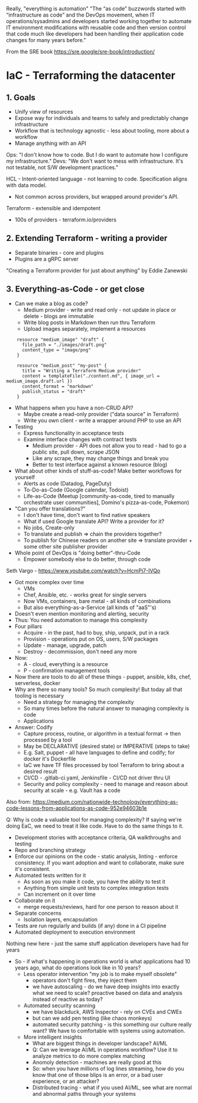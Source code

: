 Really, "everything is automation"
"The “as code” buzzwords started with “infrastructure as code” and the DevOps movement, when IT operations/sysadmins and developers started working together to automate IT environment modifications with reusable code and then version control that code much like developers had been handling their application code changes for many years before."

From the SRE book https://sre.google/sre-book/introduction/

# IaC - Terraforming the datacenter

## 1. Goals
- Unify view of resources
- Expose way for individuals and teams to safely and predictably change infrastructure
- Workflow that is technology agnostic - less about tooling, more about a workflow
- Manage anything with an API

Ops: "I don't know how to code. But I do want to automate how I configure my infrastructure."
Devs: "We don't want to mess with infrastructure. It's not testable, not S/W development practices."

HCL - Intent-oriented language - not learning to code. Specification aligns with data model.
- Not common across providers, but wrapped around provider's API.

Terraform - extensible and idempotent
- 100s of providers - terraform.io/providers

## 2. Extending Terraform - writing a provider
- Separate binaries - core and plugins
- Plugins are a gRPC server

"Creating a Terraform provider for just about anything" by Eddie Zanewski

## 3. Everything-as-Code - or get close

- Can we make a blog as code?
  - Medium provider - write and read only - not update in place or delete - blogs are immutable
  - Write blog posts in Markdown then run thru Terraform
  - Upload images separately, implement a resources

```
    resource "medium_image" "draft" {
	  file_path = "./images/draft.png"
	  content_type = "image/png"
	}
	
    resource "medium_post" "my-post" {
	  title = "Writing a Terraform Medium provider"
	  content = templateFile("./content.md", { image_url = medium_image.draft.url })
	  content_format = "markdown"
	  publish_status = "draft"
	}
```
- What happens when you have a non-CRUD API?
  - Maybe create a read-only provider ("data source" in Terraform)
  - Write you own client - write a wrapper around PHP to use an API
- Testing
  - Express functionality in acceptance tests
  - Examine interface changes with contract tests 
    - Medium provider - API does not allow you to read - had to go a public site, pull down, scrape JSON
	- Like any scrape, they may change things and break you
    - Better to test interface against a known resource (blog)
- What about other kinds of stuff-as-code? Make better workflows for yourself
  - Alerts as code (Datadog, PageDuty)
  - To-Do-as-Code (Google calendar, Todoist)
  - Life-as-Code (Meetup [community-as-code, tired to manually orchestrate user communities], Domino's pizza-as-code, Pokemon)
- "Can you offer translations?"
  - I don't have time, don't want to find native speakers
  - What if used Google translate API? Write a provider for it?
  - No jobs, Create-only
  - To translate and publish => chain the providers together?
  - To publish for Chinese readers on another site => translate provider + some other site publisher provider
- Whole point of DevOps is "doing better"-thru-Code
  - Empower somebody else to do better, through code

Seth Vargo - https://www.youtube.com/watch?v=HcmPi7-IVQo

- Got more complex over time
  - VMs
  - Chef, Ansible, etc. - works great for single servers
  - Now VMs, containers, bare metal - all kinds of combinations
  - But also everything-as-a-Service (all kinds of "aaS"'s)
- Doesn't even mention monitoring and alerting, security
- Thus: You need automation to manage this complexity
- Four pillars
  - Acquire - in the past, had to buy, ship, unpack, put in a rack
  - Provision - operations put on OS, users, S/W packages
  - Update - manage, upgrade, patch
  - Destroy - decommission, don't need any more
- Now: 
  - A - cloud, everything is a resource
  - P - confirmation management tools
- Now there are tools to do all of these things - puppet, ansible, k8s, chef, serverless, docker
- Why are there so many tools? So much complexity! But today all that tooling is necessary
  - Need a strategy for managing the complexity
  - So many times before the natural answer to managing complexity is code
  - Applications
- Answer: Codify
  - Capture process, routine, or algorithm in a textual format -> then processed by a tool
  - May be DECLARATIVE (desired state) or IMPERATIVE (steps to take)
  - E.g. Salt, puppet - all have languages to define and codify; for docker it's Dockerfile
  - IaC we have TF files processed by tool Terraform to bring about a desired result
  - CI/CD - .gitlab-ci.yaml, Jenkinsfile - CI/CD not driver thru UI
  - Security and policy complexity - need to manage and reason about security at scale - e.g. Vault has a code

Also from: https://medium.com/nationwide-technology/everything-as-code-lessons-from-applications-as-code-952e94603b1e

Q: Why is code a valuable tool for managing complexity? If saying we're doing EaC, we need to treat it like code. Have to do the same things to it.
- Development stories with acceptance criteria, QA walkthroughs and testing
- Repo and branching strategy
- Enforce our opinions on the code - static analysis, linting - enforce consistency. If you want adoption and want to collaborate, make sure it's consistent.
- Automated tests written for it
  - As soon as you make it code, you have the ability to test it
  - Anything from simple unit tests to complex integration tests
  - Can increment on it over time
- Collaborate on it 
  - merge requests/reviews, hard for one person to reason about it
- Separate concerns
  - Isolation layers, encapsulation
- Tests are run regularly and builds (if any) done in a CI pipeline
- Automated deployment to execution environment

Nothing new here - just the same stuff application developers have had for years
- So - if what's happening in operations world is what applications had 10 years ago, what do operations look like in 10 years?
  - Less operator intervention "my job is to make myself obsolete" 
    - operators don't fight fires, they inject them
	- we have autoscaling - do we have deep insights into exactly what we need to scale? proactive based on data and analysis instead of reactive as today?
  - Automated security scanning 
    - we have blackduck, AWS Inspector - rely on CVEs and CWEs
	- but can we add pen testing (like chaos monkeys)
	- automated security patching - is this something our culture really want? We have to comfortable with systems using automation.
  - More intelligent insights
    - What are biggest things in developer landscape? AI/ML
	- Q: Can we leverage AI/ML in operations workflow? Use it to analyze metrics to do more complex matching
	- Anomoly detection - machines are really good at this
	- So: when you have millions of log lines streaming, how do you know that one of those blips is an error, or a bad user experience, or an attacker?
	- Distributed tracing - what if you used AI/ML, see what are normal and abnormal paths through your systems
	